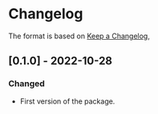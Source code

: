# Changelog

The format is based on [Keep a Changelog](https://keepachangelog.com/en/1.0.0/),

## [0.1.0] - 2022-10-28

### Changed
- First version of the package.